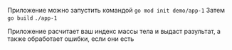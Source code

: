 Приложение можно запустить командой `go mod init demo/app-1`
Затем `go build`
`./app-1 `

Приложение расчитает ваш индекс массы тела и выдаст разультат, а также обработает ошибки, если они есть

